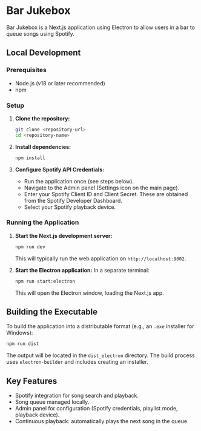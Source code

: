 # Bar Jukebox

Bar Jukebox is a Next.js application using Electron to allow users in a bar to queue songs using Spotify.

## Local Development

### Prerequisites

*   Node.js (v18 or later recommended)
*   npm

### Setup

1.  **Clone the repository:**
    ```bash
    git clone <repository-url>
    cd <repository-name>
    ```

2.  **Install dependencies:**
    ```bash
    npm install
    ```

3.  **Configure Spotify API Credentials:**
    *   Run the application once (see steps below).
    *   Navigate to the Admin panel (Settings icon on the main page).
    *   Enter your Spotify Client ID and Client Secret. These are obtained from the Spotify Developer Dashboard.
    *   Select your Spotify playback device.

### Running the Application

1.  **Start the Next.js development server:**
    ```bash
    npm run dev
    ```
    This will typically run the web application on `http://localhost:9002`.

2.  **Start the Electron application:**
    In a separate terminal:
    ```bash
    npm run start:electron
    ```
    This will open the Electron window, loading the Next.js app.

## Building the Executable

To build the application into a distributable format (e.g., an `.exe` installer for Windows):

```bash
npm run dist
```

The output will be located in the `dist_electron` directory. The build process uses `electron-builder` and includes creating an installer.

## Key Features

*   Spotify integration for song search and playback.
*   Song queue managed locally.
*   Admin panel for configuration (Spotify credentials, playlist mode, playback device).
*   Continuous playback: automatically plays the next song in the queue.
